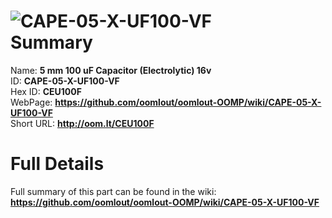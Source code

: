 
![CAPE-05-X-UF100-VF](https://github.com/oomlout/oomlout-OOMP/blob/master/parts/CAPE-05-X-UF100-VF/CAPE-05-X-UF100-VF_420.jpg)   
Summary
=================
  
Name: __5 mm 100 uF Capacitor (Electrolytic) 16v__    
ID: __CAPE-05-X-UF100-VF__   
Hex ID: __CEU100F__   
WebPage: __https://github.com/oomlout/oomlout-OOMP/wiki/CAPE-05-X-UF100-VF__   
Short URL: __http://oom.lt/CEU100F__   

Full Details
==========================
Full summary of this part can be found in the wiki:   
__https://github.com/oomlout/oomlout-OOMP/wiki/CAPE-05-X-UF100-VF__    

